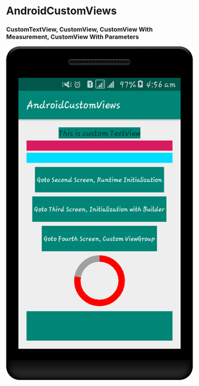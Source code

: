 # AndroidCustomViews

### CustomTextView, CustomView, CustomView With Measurement, CustomView With Parameters
<img src="./screens/01.png" width=“400”/>
